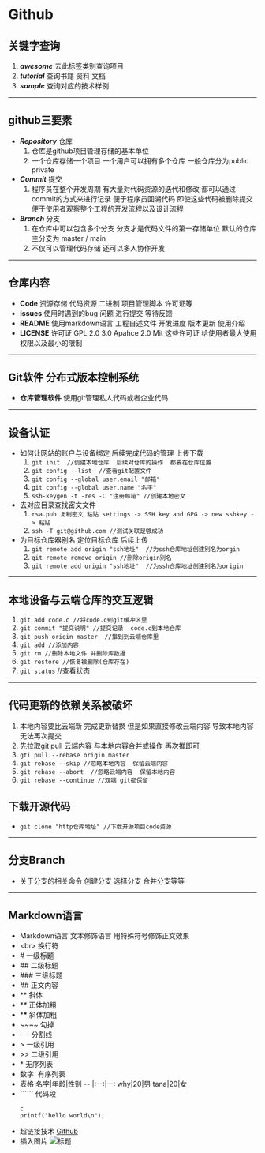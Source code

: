# Github
## 关键字查询
1. ***awesome***  去此标签类别查询项目
2. ***tutorial***  查询书籍  资料  文档
3. ***sample***   查询对应的技术样例
---
## github三要素
* ***Repository***  仓库
  1. 仓库是github项目管理存储的基本单位
  2. 一个仓库存储一个项目  一个用户可以拥有多个仓库  一般仓库分为public  private
* ***Commit***  提交
  1. 程序员在整个开发周期  有大量对代码资源的迭代和修改  都可以通过commit的方式来进行记录  便于程序员回溯代码  即使这些代码被删除提交便于使用者观察整个工程的开发流程以及设计流程
* ***Branch***  分支
  1. 在仓库中可以包含多个分支  分支才是代码文件的第一存储单位  默认的仓库主分支为  master / main 
  2. 不仅可以管理代码存储  还可以多人协作开发
---
## 仓库内容
* **Code** 资源存储  代码资源  二进制  项目管理脚本  许可证等
* **issues**  使用时遇到的bug  问题  进行提交  等待反馈
* **README** 使用markdown语言  工程自述文件  开发进度  版本更新  使用介绍
* **LICENSE**  许可证  GPL 2.0 3.0  Apahce 2.0   Mit 这些许可证  给使用者最大使用权限以及最小的限制
---
## Git软件  分布式版本控制系统
* **仓库管理软件**  使用git管理私人代码或者企业代码
---
## 设备认证
* 如何让网站的账户与设备绑定  后续完成代码的管理  上传下载
  1. ```git init  //创建本地仓库  后续对仓库的操作  都要在仓库位置```
  2. ```git config --list  //查看git配置文件```
  3. ```git config --global user.email "邮箱"```
  4. ```git config --global user.name "名字"```
  5. ```ssh-keygen -t -res -C "注册邮箱" //创建本地密文```
* 去对应目录查找密文文件
  1. ```rsa.pub 复制密文 粘贴 settings -> SSH key and GPG -> new sshkey -> 粘贴```
  2. ```ssh -T git@github.com //测试关联是够成功```
* 为目标仓库器别名  定位目标仓库  后续上传
  1. ```git remote add origin "ssh地址"  //为ssh仓库地址创建别名为orgin```
  2. ```git remote remove origin //删除origin别名```
  3. ```git remote add origin "ssh地址"  //为ssh仓库地址创建别名为origin```
---
## 本地设备与云端仓库的交互逻辑
  1. ```git add code.c //将code.c到git缓冲区里```
  2. ```git commit "提交说明" //提交记录  code.c到本地仓库```
  3. ```git push origin master  //推到到云端仓库里```
  4. ```git add //添加内容```
  5. ```git rm //删除本地文件 并删除库数据```
  6. ```git restore //恢复被删除(仓库存在)```
  7. ```git status``` //查看状态
---
##  代码更新的依赖关系被破坏
  1. 本地内容要比云端新  完成更新替换  但是如果直接修改云端内容  导致本地内容无法再次提交
  2. 先拉取git pull 云端内容  与本地内容合并或操作  再次推即可
  3. ```gti pull --rebase origin master```
  4. ```git rebase --skip //忽略本地内容  保留云端内容```
  5. ```git rebase --abort  //忽略云端内容  保留本地内容```
  6. ```git rebase --continue //双端 git都保留```
## 下载开源代码
  * ```git clone "http仓库地址" //下载开源项目code资源```
---
## 分支Branch
  * 关于分支的相关命令  创建分支  选择分支  合并分支等等
---
## Markdown语言
   * Markdown语言 文本修饰语言 用特殊符号修饰正文效果
   * \<br\> 换行符
   * \# 一级标题
   * \## 二级标题
   * \### 三级标题
   * \## 正文内容
   * \*\* 斜体
   * \**\** 正体加粗
   * \***\***  斜体加粗
   * \~~\~~ 勾掉
   * \-\-\- 分割线
   * \> 一级引用
   * \>> 二级引用
   * \* 无序列表
   * 数字. 有序列表
   * 表格 
     名字|年龄|性别
     -- |:--:|--:
     why|20|男
     tana|20|女
   * \`````` 代码段
     ```
     c
     printf("hello world\n");
     ```
   * 超链接技术
     [Github](https://github.com "点击访问")
   * 插入图片
     ![标题](URL地址 "悬停标题") 





